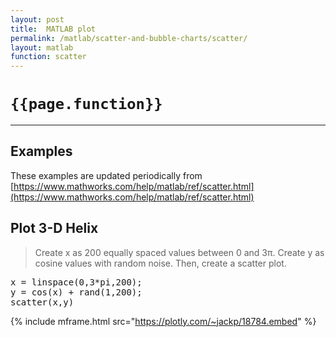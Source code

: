 ```yaml
---
layout: post
title:  MATLAB plot
permalink: /matlab/scatter-and-bubble-charts/scatter/
layout: matlab
function: scatter
---
```


# `{{page.function}}`

***

## Examples

These examples are updated periodically from [https://www.mathworks.com/help/matlab/ref/scatter.html](https://www.mathworks.com/help/matlab/ref/scatter.html)

<!--------------------- EXAMPLE BREAK ------------------------->
## Plot 3-D Helix

> Create x as 200 equally spaced values between 0 and 3π. Create y as cosine values with random noise. Then, create a scatter plot.

<pre class="mcode">
x = linspace(0,3*pi,200);
y = cos(x) + rand(1,200);  
scatter(x,y)
</pre>

{% include mframe.html src="https://plotly.com/~jackp/18784.embed" %}

<!-- END -->
